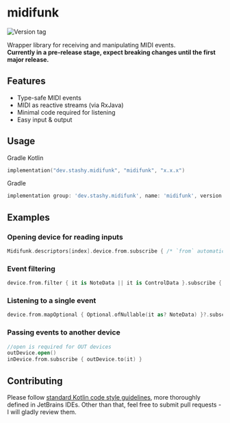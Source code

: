 # midifunk

![Version tag](https://img.shields.io/github/v/release/stashymane/midifunk?label=version&sort=semver&style=flat-square)

Wrapper library for receiving and manipulating MIDI events.  
**Currently in a pre-release stage, expect breaking changes until the first major release.**

## Features

* Type-safe MIDI events
* MIDI as reactive streams (via RxJava)
* Minimal code required for listening
* Easy input & output

## Usage

Gradle Kotlin

```kotlin
implementation("dev.stashy.midifunk", "midifunk", "x.x.x")
```

Gradle

```groovy
implementation group: 'dev.stashy.midifunk', name: 'midifunk', version: 'x.x.x'
```

## Examples

### Opening device for reading inputs

```kotlin
Midifunk.descriptors[index].device.from.subscribe { /* `from` automatically opens the device on its first subscription */ }
```

### Event filtering

```kotlin
device.from.filter { it is NoteData || it is ControlData }.subscribe { /* `it` is either a note event, or a CC event */ }
```

### Listening to a single event

```kotlin
device.from.mapOptional { Optional.ofNullable(it as? NoteData) }?.subscribe { /* `it` is NoteData */ }
```

### Passing events to another device

```kotlin
//open is required for OUT devices
outDevice.open()
inDevice.from.subscribe { outDevice.to(it) }
```

## Contributing

Please follow [standard Kotlin code style guidelines][1], more thoroughly defined in JetBrains IDEs. Other than that,
feel free to submit pull requests - I will gladly review them.

[1]: https://kotlinlang.org/docs/reference/coding-conventions.html
